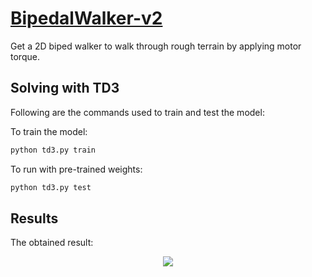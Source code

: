 # [BipedalWalker-v2](https://gym.openai.com/envs/BipedalWalker-v2/)

Get a 2D biped walker to walk through rough terrain by applying motor torque.

## Solving with TD3
Following are the commands used to train and test the model:

To train the model:
```bash
python td3.py train
```

To run with pre-trained weights:
```bash
python td3.py test
```

## Results
The obtained result:
<p align="center">
  <img src="/assets/bipedal_walker_td3.gif">
</p>
